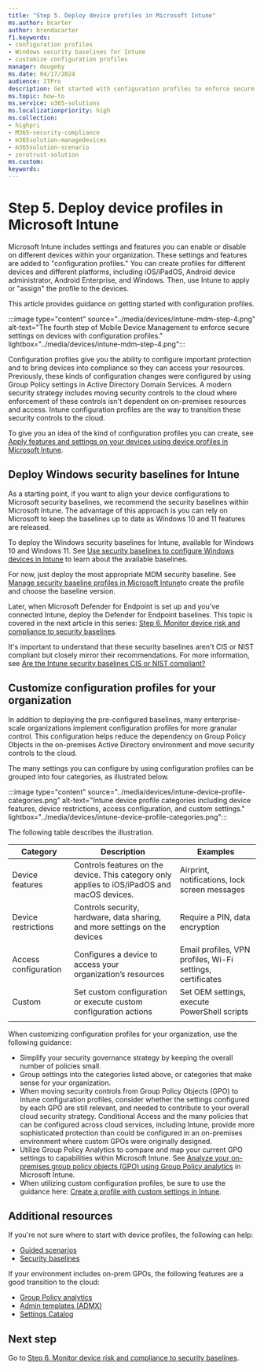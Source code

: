 ```yaml
---
title: "Step 5. Deploy device profiles in Microsoft Intune"
ms.author: bcarter
author: brendacarter
f1.keywords:
- configuration profiles
- Windows security baselines for Intune
- customize configuration profiles
manager: dougeby
ms.date: 04/17/2024
audience: ITPro
description: Get started with configuration profiles to enforce secure settings on devices using Intune to transition these security controls to the cloud.
ms.topic: how-to
ms.service: o365-solutions
ms.localizationpriority: high
ms.collection:
- highpri
- M365-security-compliance
- m365solution-managedevices
- m365solution-scenario
- zerotrust-solution
ms.custom: 
keywords: 
---
```


# Step 5. Deploy device profiles in Microsoft Intune

Microsoft Intune includes settings and features you can enable or disable on different devices within your organization. These settings and features are added to "configuration profiles." You can create profiles for different devices and different platforms, including iOS/iPadOS, Android device administrator, Android Enterprise, and Windows. Then, use Intune to apply or "assign" the profile to the devices.

This article provides guidance on getting started with configuration profiles. 

:::image type="content" source="../media/devices/intune-mdm-step-4.png" alt-text="The fourth step of Mobile Device Management to enforce secure settings on devices with configuration profiles." lightbox="../media/devices/intune-mdm-step-4.png":::

Configuration profiles give you the ability to configure important protection and to bring devices into compliance so they can access your resources. Previously, these kinds of configuration changes were configured by using Group Policy settings in Active Directory Domain Services. A modern security strategy includes moving security controls to the cloud where enforcement of these controls isn't dependent on on-premises resources and access. Intune configuration profiles are the way to transition these security controls to the cloud. 

To give you an idea of the kind of configuration profiles you can create, see [Apply features and settings on your devices using device profiles in Microsoft Intune](/mem/intune/configuration/device-profiles).

## Deploy Windows security baselines for Intune

As a starting point, if you want to align your device configurations to Microsoft security baselines, we recommend the security baselines within Microsoft Intune. The advantage of this approach is you can rely on Microsoft to keep the baselines up to date as Windows 10 and 11 features are released. 

To deploy the Windows security baselines for Intune, available for Windows 10 and Windows 11. See [Use security baselines to configure Windows devices in Intune](/mem/intune/protect/security-baselines) to learn about the available baselines.

For now, just deploy the most appropriate MDM security baseline. See [Manage security baseline profiles in Microsoft Intune](/mem/intune/protect/security-baselines-configure)to create the profile and choose the baseline version.

Later, when Microsoft Defender for Endpoint is set up and you’ve connected Intune, deploy the Defender for Endpoint baselines. This topic is covered in the next article in this series: [Step 6. Monitor device risk and compliance to security baselines](manage-devices-with-intune-monitor-risk.md).

It's important to understand that these security baselines aren't CIS or NIST compliant but closely mirror their recommendations. For more information, see [Are the Intune security baselines CIS or NIST compliant?](/mem/intune/protect/security-baselines#are-the-intune-security-baselines-cis-or-nist-compliant)

## Customize configuration profiles for your organization

In addition to deploying the pre-configured baselines, many enterprise-scale organizations implement configuration profiles for more granular control. This configuration helps reduce the dependency on Group Policy Objects in the on-premises Active Directory environment and move security controls to the cloud. 

The many settings you can configure by using configuration profiles can be grouped into four categories, as illustrated below.

:::image type="content" source="../media/devices/intune-device-profile-categories.png" alt-text="Intune device profile categories including device features, device restrictions, access configuration, and custom settings." lightbox="../media/devices/intune-device-profile-categories.png":::

The following table describes the illustration.

|Category |Description |Examples  |
|---------|---------|---------|
|Device features     | Controls features on the device. This category only applies to iOS/iPadOS and macOS devices.        | Airprint, notifications, lock screen messages        |
|Device restrictions     | Controls security, hardware, data sharing, and more settings on the devices        | Require a PIN, data encryption        |
|Access configuration     |  Configures a device to access your organization’s resources        | Email profiles, VPN profiles, Wi-Fi settings, certificates        |
|Custom     | Set custom configuration or execute custom configuration actions       | Set OEM settings, execute PowerShell scripts        |
|    |         |         |

When customizing configuration profiles for your organization, use the following guidance:

- Simplify your security governance strategy by keeping the overall number of policies small.
- Group settings into the categories listed above, or categories that make sense for your organization.
- When moving security controls from Group Policy Objects (GPO) to Intune configuration profiles, consider whether the settings configured by each GPO are still relevant, and needed to contribute to your overall cloud security strategy. Conditional Access and the many policies that can be configured across cloud services, including Intune, provide more sophisticated protection than could be configured in an on-premises environment where custom GPOs were originally designed.
- Utilize Group Policy Analytics to compare and map your current GPO settings to capabilities within Microsoft Intune. See [Analyze your on-premises group policy objects (GPO) using Group Policy analytics](/mem/intune/configuration/group-policy-analytics) in Microsoft Intune.
- When utilizing custom configuration profiles, be sure to use the guidance here: [Create a profile with custom settings in Intune](/mem/intune/configuration/custom-settings-configure).

## Additional resources

If you're not sure where to start with device profiles, the following can help:

- [Guided scenarios](/mem/intune/fundamentals/guided-scenarios-overview) 
- [Security baselines](/mem/intune/protect/security-baselines)

If your environment includes on-prem GPOs, the following features are a good transition to the cloud:

- [Group Policy analytics](/mem/intune/configuration/group-policy-analytics)
- [Admin templates (ADMX)](/mem/intune/configuration/administrative-templates-windows)
- [Settings Catalog](/mem/intune/configuration/settings-catalog)

## Next step

Go to [Step 6. Monitor device risk and compliance to security baselines](manage-devices-with-intune-monitor-risk.md).
